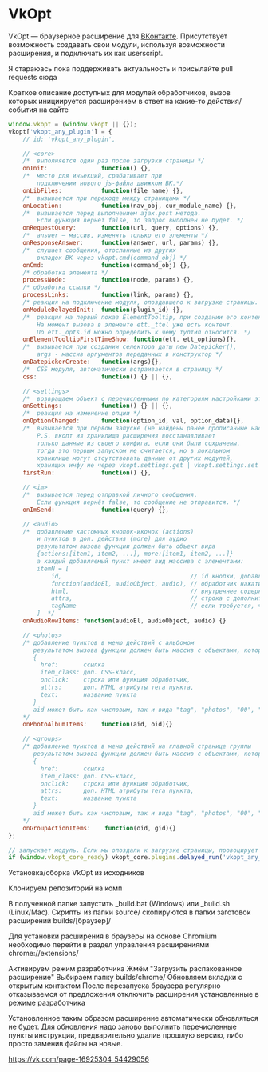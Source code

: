 # VkOpt

VkOpt — браузерное расширение для [ВКонтакте](https://vk.com). Присутствует возможность создавать свои модули, используя возможности расширения, и подключать их как userscript.

Я стараюась пока поддерживать актуальность и присылайте pull requests сюда

Краткое описание доступных для модулей обработчиков, вызов которых инициируется расширением в ответ на какие-то действия/события на сайте

```javascript
window.vkopt = (window.vkopt || {});
vkopt['vkopt_any_plugin'] = {
    // id: 'vkopt_any_plugin',

    // <core>
    /*  выполняется один раз после загрузки страницы */
    onInit:               function() {},
    /*  место для инъекций, срабатывает при
        подключении нового js-файла движком ВК.*/
    onLibFiles:           function(file_name) {},
    /*  вызывается при переходе между страницами */
    onLocation:           function(nav_obj, cur_module_name) {},
    /*  вызывается перед выполнением ajax.post метода.
        Если функция вернёт false, то запрос выполнен не будет. */
    onRequestQuery:       function(url, query, options) {},
    /*  answer — массив, изменять только его элементы */
    onResponseAnswer:     function(answer, url, params) {},
    /*  слушает сообщения, отосланные из других
        вкладок ВК через vkopt.cmd(command_obj) */
    onCmd:                function(command_obj) {},
    /* обработка элемента */
    processNode:          function(node, params) {},
    /* обработка ссылки */
    processLinks:         function(link, params) {},
    /* реакция на подключение модуля, опоздавшего к загрузке страницы. */
    onModuleDelayedInit:  function(plugin_id) {},
    /*  реакция на первый показ ElementTooltip, при создании его контента.
        На момент вызова в элементе ett._ttel уже есть контент.
        По ett._opts.id можно определить к чему тултип относится. */
    onElementTooltipFirstTimeShow: function(ett, ett_options){},
    /*  вызывается при создании селектора даты new Datepicker(),
        args - массив аргументов переданных в конструктор */
    onDatepickerCreate:   function(args){},
    /*  CSS модуля, автоматически встраивается в страницу */
    css:                  function() {} || {},

    // <settings>
    /*  возвращаем объект с перечисленными по категориям настройками этого модуля */
    onSettings:           function() {} || {},
    /*  реакция на изменение опции */
    onOptionChanged:      function(option_id, val, option_data){},
    /*  вызывается при первом запуске (не найдены ранее прописанные настройки vkopt'a),
        P.S. вкопт из хранилища расширения восстанавливает
        только данные из своего конфига, если они были сохранены,
        тогда это первым запуском не считается, но в локальном
        хранилище могут отсутствовать данные от других модулей,
        хранящих инфу не через vkopt.settings.get | vkopt.settings.set */
    firstRun:             function() {},

    // <im>
    /*  вызывается перед отправкой личного сообщения.
        Если функция вернёт false, то сообщение не отправится. */
    onImSend:             function(query) {},

    // <audio>
    /*  добавление кастомных кнопок-иконок (actions)
        и пунктов в доп. действия (more) для аудио
        результатом вызова функции должен быть объект вида
        {actions:[item1, item2, ...], more:[item1, item2, ...]}
        а каждый добавляемый пункт имеет вид массива с элементами:
        itemN = [
            id,                                    // id кнопки, добавляется к имени CSS-класса
            function(audioEl, audioObject, audio), // обработчик нажатия на кнопку
            html,                                  // внутреннее содержимое кнопки, для конопок-иконок обычно пустая строка
            attrs,                                 // строка с дополнительными атрибутами
            tagName                                // если требуется, чтоб тегом кнопки был не "div", а другой, то указывать тут.
        ]  */
    onAudioRowItems: function(audioEl, audioObject, audio) {}

    // <photos>
    /* добавление пунктов в меню действий с альбомом
       результатом вызова функции должен быть массив с объектами, которые могут содержать поля:
       {
         href:       ссылка
         item_class: доп. CSS-класс,
         onclick:    строка или функция обработчик,
         attrs:      доп. HTML атрибуты тега пункта,
         text:       название пункта
       }
       aid может быть как числовым, так и вида "tag", "photos", "00", "000"
    */
    onPhotoAlbumItems:    function(aid, oid){}

    // <groups>
    /* добавление пунктов в меню действий на главной странице группы
       результатом вызова функции должен быть массив с объектами, которые могут содержать поля:
       {
         href:       ссылка
         item_class: доп. CSS-класс,
         onclick:    строка или функция обработчик,
         attrs:      доп. HTML атрибуты тега пункта,
         text:       название пункта
       }
       aid может быть как числовым, так и вида "tag", "photos", "00", "000"
    */
    onGroupActionItems:    function(oid, gid){}
};

// запускает модуль. Если мы опоздали к загрузке страницы, провоцирует вызов события onModuleDelayedInit
if (window.vkopt_core_ready) vkopt_core.plugins.delayed_run('vkopt_any_plugin');
```


Установка/сборка VkOpt из исходников

Клонируем репозиторий на комп 

В полученной папке запустить _build.bat (Windows) или _build.sh (Linux/Mac).
Скрипты из папки source/ скопируются в папки заготовок расширений builds/[браузер]/

Для установки расширения в браузеры на основе Chromium необходимо перейти в раздел управления расширениями  chrome://extensions/

Активируем режим разработчика
Жмём "Загрузить распакованное расширение"
Выбираем папку builds/chrome/
Обновляем вкладки с открытым контактом
После перезапуска браузера регулярно отказываемся от предложения отключить расширения установленные в режиме разработчика

Установленное таким образом расширение автоматически обновляться не будет.
Для обновления надо заново выполнить перечисленные пункты инструкции, предварительно удалив прошлую версию, либо просто заменив файлы на новые.

https://vk.com/page-16925304_54429056
